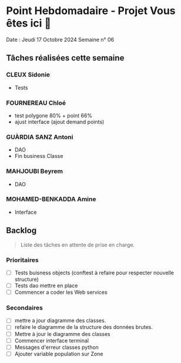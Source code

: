 # Point Hebdomadaire - Projet Vous êtes ici 🎯

Date : Jeudi 17 Octobre 2024
Semaine n° 06

## Tâches réalisées cette semaine

### CLEUX Sidonie

- Tests 

### FOURNEREAU Chloé

- test polygone 80% + point 66%
- ajust interface (ajout demand points)

### GUÀRDIA SANZ Antoni

- DAO
- Fin business Classe

###  MAHJOUBI Beyrem

- DAO


### MOHAMED-BENKADDA Amine

- Interface

## Backlog

> Liste des tâches en attente de prise en charge.

### Prioritaires

- [ ] Tests buisness objects (conftest à refaire pour respecter nouvelle structure)
- [ ] Tests dao mettre en place
- [ ] Commencer a coder les Web services

### Secondaires

- [ ] mettre a jour diagramme des classes.
- [ ] refaire le diagramme de la structure des données brutes.
- [ ] Mettre à jour le diagramme des classes 
- [ ] Commencer interface terminal
- [ ] Messages d'erreur classes python
- [ ] Ajouter variable population sur Zone 